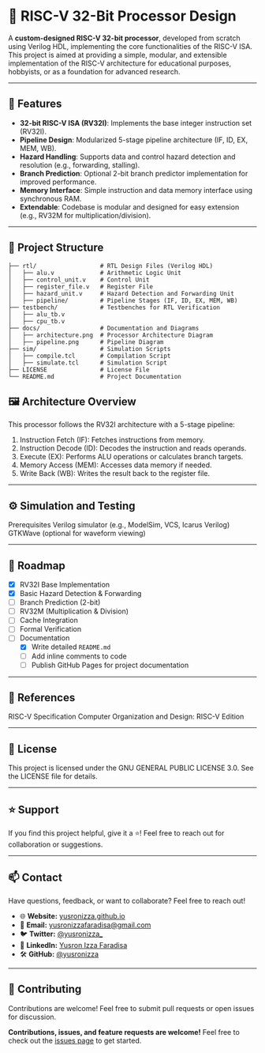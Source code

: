 # 🚀 RISC-V 32-Bit Processor Design  

A **custom-designed RISC-V 32-bit processor**, developed from scratch using Verilog HDL, implementing the core functionalities of the RISC-V ISA. This project is aimed at providing a simple, modular, and extensible implementation of the RISC-V architecture for educational purposes, hobbyists, or as a foundation for advanced research.

---

## 📜 Features  
- **32-bit RISC-V ISA (RV32I)**: Implements the base integer instruction set (RV32I).  
- **Pipeline Design**: Modularized 5-stage pipeline architecture (IF, ID, EX, MEM, WB).  
- **Hazard Handling**: Supports data and control hazard detection and resolution (e.g., forwarding, stalling).  
- **Branch Prediction**: Optional 2-bit branch predictor implementation for improved performance.  
- **Memory Interface**: Simple instruction and data memory interface using synchronous RAM.  
- **Extendable**: Codebase is modular and designed for easy extension (e.g., RV32M for multiplication/division).  

---

## 📂 Project Structure  
```plaintext
├── rtl/                  # RTL Design Files (Verilog HDL)  
│   ├── alu.v             # Arithmetic Logic Unit  
│   ├── control_unit.v    # Control Unit  
│   ├── register_file.v   # Register File  
│   ├── hazard_unit.v     # Hazard Detection and Forwarding Unit  
│   ├── pipeline/         # Pipeline Stages (IF, ID, EX, MEM, WB)  
├── testbench/            # Testbenches for RTL Verification  
│   ├── alu_tb.v  
│   ├── cpu_tb.v  
├── docs/                 # Documentation and Diagrams  
│   ├── architecture.png  # Processor Architecture Diagram  
│   ├── pipeline.png      # Pipeline Diagram  
├── sim/                  # Simulation Scripts  
│   ├── compile.tcl       # Compilation Script  
│   ├── simulate.tcl      # Simulation Script  
├── LICENSE               # License File  
└── README.md             # Project Documentation
```
## 🖼️ Architecture Overview

This processor follows the RV32I architecture with a 5-stage pipeline:
1. Instruction Fetch (IF): Fetches instructions from memory.
2. Instruction Decode (ID): Decodes the instruction and reads operands.
3. Execute (EX): Performs ALU operations or calculates branch targets.
4. Memory Access (MEM): Accesses data memory if needed.
5. Write Back (WB): Writes the result back to the register file.

---

## ⚙️ Simulation and Testing
Prerequisites
Verilog simulator (e.g., ModelSim, VCS, Icarus Verilog)
GTKWave (optional for waveform viewing)

---

## 🚧 Roadmap

- [x] RV32I Base Implementation
- [x] Basic Hazard Detection & Forwarding
- [ ] Branch Prediction (2-bit)
- [ ] RV32M (Multiplication & Division)
- [ ] Cache Integration
- [ ] Formal Verification
- [ ] Documentation
  - [x] Write detailed `README.md`
  - [ ] Add inline comments to code
  - [ ] Publish GitHub Pages for project documentation

---

## 📖 References
RISC-V Specification
Computer Organization and Design: RISC-V Edition

---

## 📝 License
This project is licensed under the GNU GENERAL PUBLIC LICENSE 3.0. See the LICENSE file for details.

---

## ⭐ Support
If you find this project helpful, give it a ⭐! Feel free to reach out for collaboration or suggestions.

---

## 📫 Contact

Have questions, feedback, or want to collaborate? Feel free to reach out!

- 🌐 **Website:** [yusronizza.github.io](https://yusronizza.github.io)
- 📧 **Email:** [yusronizzafaradisa@gmail.com](mailto:yusronizzafaradisa@gmail.com)
- 🐦 **Twitter:** [@yusronizza_](https://twitter.com/yourusername)
- 💼 **LinkedIn:** [Yusron Izza Faradisa](https://linkedin.com/in/yusronizza)
- 🛠️ **GitHub:** [@yusronizza](https://github.com/yusronizza)

---

## 🤝 Contributing

Contributions are welcome! Feel free to submit pull requests or open issues for discussion.

**Contributions, issues, and feature requests are welcome!** Feel free to check out the [issues page](https://github.com/yusronizza/riscv/issues) to get started. 
